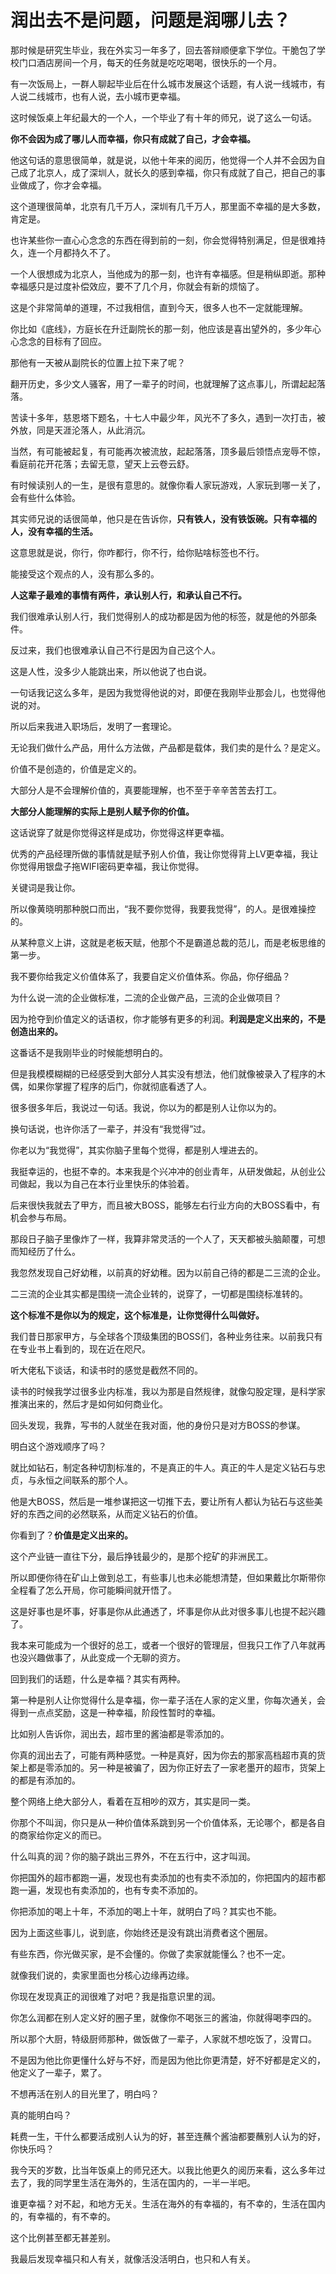 # 润出去不是问题，问题是润哪儿去？

那时候是研究生毕业，我在外实习一年多了，回去答辩顺便拿下学位。干脆包了学校门口酒店房间一个月，每天的任务就是吃吃喝喝，很快乐的一个月。

有一次饭局上，一群人聊起毕业后在什么城市发展这个话题，有人说一线城市，有人说二线城市，也有人说，去小城市更幸福。

这时候饭桌上年纪最大的一个人，一个毕业了有十年的师兄，说了这么一句话。

**你不会因为成了哪儿人而幸福，你只有成就了自己，才会幸福。**

他这句话的意思很简单，就是说，以他十年来的阅历，他觉得一个人并不会因为自己成了北京人，成了深圳人，就长久的感到幸福，你只有成就了自己，把自己的事业做成了，你才会幸福。

这个道理很简单，北京有几千万人，深圳有几千万人，那里面不幸福的是大多数，肯定是。

也许某些你一直心心念念的东西在得到前的一刻，你会觉得特别满足，但是很难持久，连一个月都持久不了。

一个人很想成为北京人，当他成为的那一刻，也许有幸福感。但是稍纵即逝。那种幸福感只是过度补偿效应，要不了几个月，你就会有新的烦恼了。

这是个非常简单的道理，不过我相信，直到今天，很多人也不一定就能理解。

你比如《底线》，方庭长在升迁副院长的那一刻，他应该是喜出望外的，多少年心心念念的目标有了回应。

那他有一天被从副院长的位置上拉下来了呢？

翻开历史，多少文人骚客，用了一辈子的时间，也就理解了这点事儿，所谓起起落落。

苦读十多年，慈恩塔下题名，十七人中最少年，风光不了多久，遇到一次打击，被外放，同是天涯沦落人，从此消沉。

当然，有可能被起复，有可能再次被流放，起起落落，顶多最后领悟点宠辱不惊，看庭前花开花落；去留无意，望天上云卷云舒。

有时候读别人的一生，是很有意思的。就像你看人家玩游戏，人家玩到哪一关了，会有些什么体验。

其实师兄说的话很简单，他只是在告诉你，**只有铁人，没有铁饭碗。只有幸福的人，没有幸福的生活。**

这意思就是说，你行，你咋都行，你不行，给你贴啥标签也不行。

能接受这个观点的人，没有那么多的。

**人这辈子最难的事情有两件，承认别人行，和承认自己不行。**

我们很难承认别人行，我们觉得别人的成功都是因为他的标签，就是他的外部条件。

反过来，我们也很难承认自己不行是因为自己这个人。

这是人性，没多少人能跳出来，所以他说了也白说。

一句话我记这么多年，是因为我觉得他说的对，即便在我刚毕业那会儿，也觉得他说的对。

所以后来我进入职场后，发明了一套理论。

无论我们做什么产品，用什么方法做，产品都是载体，我们卖的是什么？是定义。

价值不是创造的，价值是定义的。

大部分人是不会理解价值的，真要能理解，也不至于辛辛苦苦去打工。

**大部分人能理解的实际上是别人赋予你的价值。**

这话说穿了就是你觉得这样是成功，你觉得这样更幸福。

优秀的产品经理所做的事情就是赋予别人价值，我让你觉得背上LV更幸福，我让你觉得用银盘子拖WIFI密码更幸福，我让你觉得。

关键词是我让你。

所以像黄晓明那种脱口而出，“我不要你觉得，我要我觉得”，的人。是很难操控的。

从某种意义上讲，这就是老板天赋，他那个不是霸道总裁的范儿，而是老板思维的第一步。

我不要你给我定义价值体系了，我要自定义价值体系。你品，你仔细品？

为什么说一流的企业做标准，二流的企业做产品，三流的企业做项目？

因为抢夺到价值定义的话语权，你才能够有更多的利润。**利润是定义出来的，不是创造出来的。**

这番话不是我刚毕业的时候能想明白的。

但是我模模糊糊的已经感受到大部分人其实没有想法，他们就像被录入了程序的木偶，如果你掌握了程序的后门，你就彻底看透了人。

很多很多年后，我说过一句话。我说，你以为的都是别人让你以为的。

换句话说，也许你活了一辈子，并没有“我觉得”过。

你老以为“我觉得”，其实你脑子里每个觉得，都是别人埋进去的。

我挺幸运的，也挺不幸的。本来我是个兴冲冲的创业青年，从研发做起，从创业公司做起，我以为自己在本行业里快乐的体验着。

后来很快我就去了甲方，而且被大BOSS，能够左右行业方向的大BOSS看中，有机会参与布局。

那段日子脑子里像炸了一样，我算非常灵活的一个人了，天天都被头脑颠覆，可想而知经历了什么。

我忽然发现自己好幼稚，以前真的好幼稚。因为以前自己待的都是二三流的企业。

二三流的企业其实都是围绕一流企业转的，说穿了，一切都是围绕标准转的。

**这个标准不是你以为的规定，这个标准是，让你觉得什么叫做好。**

我们昔日那家甲方，与全球各个顶级集团的BOSS们，各种业务往来。以前我只有在专业书上看到的，现在近在咫尺。

听大佬私下谈话，和读书时的感觉是截然不同的。

读书的时候我学过很多业内标准，我以为那是自然规律，就像勾股定理，是科学家推演出来的，然后才是如何如何商业化。

回头发现，我靠，写书的人就坐在我对面，他的身份只是对方BOSS的参谋。

明白这个游戏顺序了吗？

就比如钻石，制定各种切割标准的，不是真正的牛人。真正的牛人是定义钻石与忠贞，与永恒之间联系的那个人。

他是大BOSS，然后是一堆参谋把这一切推下去，要让所有人都认为钻石与这些美好的东西之间的必然联系，从而定义钻石的价值。

你看到了？**价值是定义出来的。**

这个产业链一直往下分，最后挣钱最少的，是那个挖矿的非洲民工。

所以即便你待在矿山上做到总工，有些事儿也未必能想清楚，但如果戴比尔斯带你全程看了怎么开局，你可能瞬间就开悟了。

这是好事也是坏事，好事是你从此通透了，坏事是你从此对很多事儿也提不起兴趣了。

我本来可能成为一个很好的总工，或者一个很好的管理层，但我只工作了八年就再也没兴趣做事了，从此变成一个无聊的资方。

回到我们的话题，什么是幸福？其实有两种。

第一种是别人让你觉得什么是幸福，你一辈子活在人家的定义里，你每次通关，会得到一点点奖励，这是一种幸福，阶段性暂时的幸福。

比如别人告诉你，润出去，超市里的酱油都是零添加的。

你真的润出去了，可能有两种感觉。一种是真好，因为你去的那家高档超市真的货架上都是零添加的。另一种是被骗了，因为你正好去了一家老墨开的超市，货架上的都是有添加的。

整个网络上绝大部分人，看着在互相吵的双方，其实是同一类。

你那个不叫润，你只是从一种价值体系跳到另一个价值体系，无论哪个，都是各自的商家给你定义的而已。

什么叫真的润？你的脑子跳出三界外，不在五行中，这才叫润。

你把国外的超市都跑一遍，发现也有卖添加的也有卖不添加的，你把国内的超市都跑一遍，发现也有卖添加的，也有专卖不添加的。

你把添加的喝上十年，不添加的喝上十年，就明白了吗？其实也不能。

因为上面这些事儿，说到底，你始终还是没有跳出消费者这个圈层。

有些东西，你光做买家，是不会懂的。你做了卖家就能懂么？也不一定。

就像我们说的，卖家里面也分核心边缘再边缘。

你现在发现真正的润很难了对吧？我是指意识里的润。

你怎么润都在别人定义好的圈子里，就像你不喝张三的酱油，你就得喝李四的。

所以那个大厨，特级厨师那种，做饭做了一辈子，人家就不想吃饭了，没胃口。

不是因为他比你更懂什么好与不好，而是因为他比你更清楚，好不好都是定义的，他定义了一辈子，累了。

不想再活在别人的目光里了，明白吗？

真的能明白吗？

耗费一生，干什么都要活成别人认为的好，甚至连蘸个酱油都要蘸别人认为的好，你快乐吗？

我今天的岁数，比当年饭桌上的师兄还大。以我比他更久的阅历来看，这么多年过去了，我的同学里生活在海外的，生活在国内的，一半一半吧。

谁更幸福？对不起，和地方无关。生活在海外的有幸福的，有不幸的，生活在国内的，有幸福的，有不幸的。

这个比例甚至都无甚差别。

我最后发现幸福只和人有关，就像活没活明白，也只和人有关。
